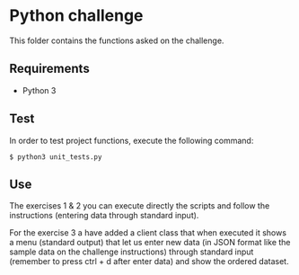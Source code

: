 # Python challenge

This folder contains the functions asked on the challenge.

## Requirements

- Python 3

## Test

In order to test project functions, execute the following command:

```
$ python3 unit_tests.py
```

## Use

The exercises 1 & 2 you can execute directly the scripts and follow the instructions (entering data through standard input).

For the exercise 3 a have added a client class that when executed it shows a menu (standard output) that let us enter new data (in JSON format like the sample data on the challenge instructions) through standard input (remember to press ctrl + d after enter data) and show the ordered dataset.
